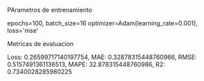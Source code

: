 PArametros de entrenamiento 

epochs=100, batch_size=16
optimizer=Adam(learning_rate=0.001), loss='mse'

Metricas de evaluacion 

Loss: 0.26599717140197754, 
MAE: 0.32878315448760986, 
RMSE: 0.5157491361136513, 
MAPE: 32.878315448760986, 
R2: 0.7340028285980225
